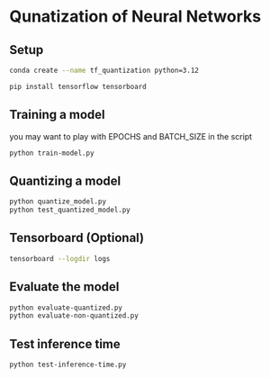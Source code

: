 # Qunatization of Neural Networks

## Setup

```bash
conda create --name tf_quantization python=3.12

pip install tensorflow tensorboard
```

## Training a model

you may want to play with EPOCHS and BATCH_SIZE in the script

```bash
python train-model.py
```

## Quantizing a model

```bash
python quantize_model.py
python test_quantized_model.py
```

## Tensorboard (Optional)

```bash
tensorboard --logdir logs
```

## Evaluate the model

```bash
python evaluate-quantized.py
python evaluate-non-quantized.py
```

## Test inference time

```bash
python test-inference-time.py
```
